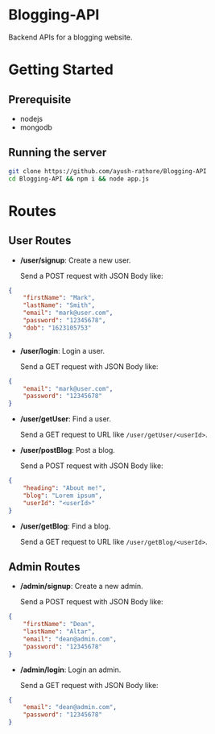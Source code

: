 # Blogging-API
Backend APIs for a blogging website.

# Getting Started
## Prerequisite
- nodejs
- mongodb

## Running the server
```bash
git clone https://github.com/ayush-rathore/Blogging-API
cd Blogging-API && npm i && node app.js
```

# Routes
## User Routes
- **/user/signup**: Create a new user.

    Send a POST request with JSON Body like:

```JSON
{
    "firstName": "Mark",
    "lastName": "Smith",
    "email": "mark@user.com",
    "password": "12345678",
    "dob": "1623105753"
}
```

- **/user/login**: Login a user.

    Send a GET request with JSON Body like:
```JSON
{
    "email": "mark@user.com",
    "password": "12345678"
}
```

- **/user/getUser**: Find a user.

    Send a GET request to URL like `/user/getUser/<userId>`.

- **/user/postBlog**: Post a blog.

    Send a POST request with JSON Body like:
```JSON
{
    "heading": "About me!",
    "blog": "Lorem ipsum",
    "userId": "<userId>"
}
```

- **/user/getBlog**: Find a blog.

    Send a GET request to URL like `/user/getBlog/<userId>`.

## Admin Routes
- **/admin/signup**: Create a new admin.

    Send a POST request with JSON Body like:

```JSON
{
    "firstName": "Dean",
    "lastName": "Altar",
    "email": "dean@admin.com",
    "password": "12345678"
}
```

- **/admin/login**: Login an admin.

    Send a GET request with JSON Body like:
```JSON
{
    "email": "dean@admin.com",
    "password": "12345678"
}
```

